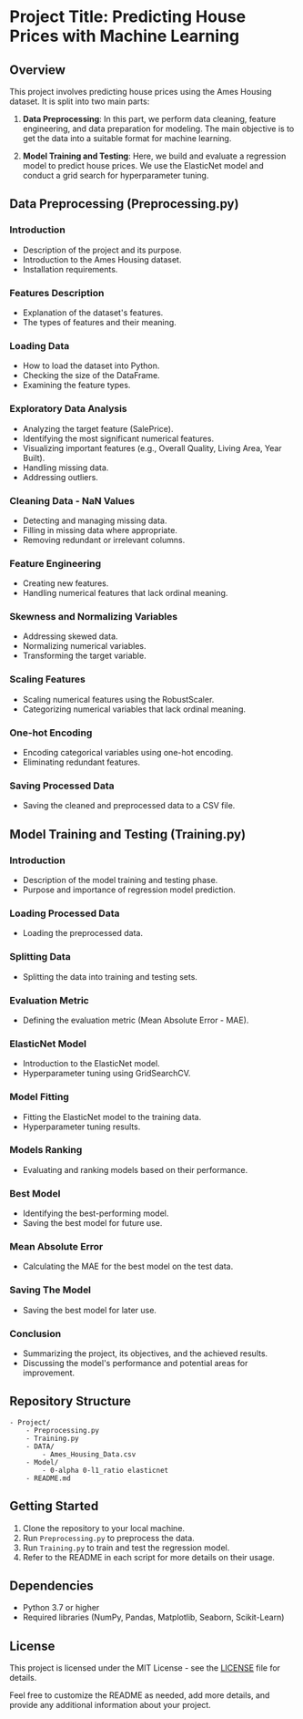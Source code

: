 # Project Title: Predicting House Prices with Machine Learning

## Overview

This project involves predicting house prices using the Ames Housing dataset. It is split into two main parts:

1. **Data Preprocessing**: In this part, we perform data cleaning, feature engineering, and data preparation for modeling. The main objective is to get the data into a suitable format for machine learning.

2. **Model Training and Testing**: Here, we build and evaluate a regression model to predict house prices. We use the ElasticNet model and conduct a grid search for hyperparameter tuning.

## Data Preprocessing (Preprocessing.py)

### Introduction
- Description of the project and its purpose.
- Introduction to the Ames Housing dataset.
- Installation requirements.

### Features Description
- Explanation of the dataset's features.
- The types of features and their meaning.

### Loading Data
- How to load the dataset into Python.
- Checking the size of the DataFrame.
- Examining the feature types.

### Exploratory Data Analysis
- Analyzing the target feature (SalePrice).
- Identifying the most significant numerical features.
- Visualizing important features (e.g., Overall Quality, Living Area, Year Built).
- Handling missing data.
- Addressing outliers.

### Cleaning Data - NaN Values
- Detecting and managing missing data.
- Filling in missing data where appropriate.
- Removing redundant or irrelevant columns.

### Feature Engineering
- Creating new features.
- Handling numerical features that lack ordinal meaning.

### Skewness and Normalizing Variables
- Addressing skewed data.
- Normalizing numerical variables.
- Transforming the target variable.

### Scaling Features
- Scaling numerical features using the RobustScaler.
- Categorizing numerical variables that lack ordinal meaning.

### One-hot Encoding
- Encoding categorical variables using one-hot encoding.
- Eliminating redundant features.

### Saving Processed Data
- Saving the cleaned and preprocessed data to a CSV file.

## Model Training and Testing (Training.py)

### Introduction
- Description of the model training and testing phase.
- Purpose and importance of regression model prediction.

### Loading Processed Data
- Loading the preprocessed data.

### Splitting Data
- Splitting the data into training and testing sets.

### Evaluation Metric
- Defining the evaluation metric (Mean Absolute Error - MAE).

### ElasticNet Model
- Introduction to the ElasticNet model.
- Hyperparameter tuning using GridSearchCV.

### Model Fitting
- Fitting the ElasticNet model to the training data.
- Hyperparameter tuning results.

### Models Ranking
- Evaluating and ranking models based on their performance.

### Best Model
- Identifying the best-performing model.
- Saving the best model for future use.

### Mean Absolute Error
- Calculating the MAE for the best model on the test data.

### Saving The Model
- Saving the best model for later use.

### Conclusion
- Summarizing the project, its objectives, and the achieved results.
- Discussing the model's performance and potential areas for improvement.

## Repository Structure

```
- Project/
    - Preprocessing.py
    - Training.py
    - DATA/
        - Ames_Housing_Data.csv
    - Model/
        - 0-alpha 0-l1_ratio elasticnet
    - README.md
```

## Getting Started

1. Clone the repository to your local machine.
2. Run `Preprocessing.py` to preprocess the data.
3. Run `Training.py` to train and test the regression model.
4. Refer to the README in each script for more details on their usage.

## Dependencies

- Python 3.7 or higher
- Required libraries (NumPy, Pandas, Matplotlib, Seaborn, Scikit-Learn)

## License

This project is licensed under the MIT License - see the [LICENSE](LICENSE) file for details.

Feel free to customize the README as needed, add more details, and provide any additional information about your project.